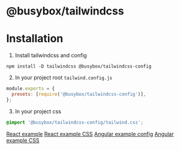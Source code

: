 # @busybox/tailwindcss

# Installation

1. Install tailwindcss and config

```
npm install -D tailwindcss @busybox/tailwindcss-config
```

2. In your project root `tailwind.config.js`

```js
module.exports = {
  presets: [require('@busybox/tailwindcss-config')],
};
```

3. In your project css

```css
@import '@busybox/tailwindcss-config/tailwind.css';
```

[React example](https://github.com/davidNHK/react-components/blob/ac3aa619b0680297210346644df3476b2121bb10/tailwind.config.js#L1)
[React example CSS](https://github.com/davidNHK/react-components/blob/ac3aa619b0680297210346644df3476b2121bb10/.storybook/preview.css#L1)
[Angular example config](https://github.com/davidNHK/angular-components/blob/531cdce0c49b517ae31163aead9cd338e484b56e/tailwind.config.js#L2)
[Angular example CSS](https://github.com/davidNHK/angular-components/blob/531cdce0c49b517ae31163aead9cd338e484b56e/projects/test-app/src/styles.css#L1)
